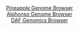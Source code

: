 <div id="Pineapple_Genome_Browser" align="center">
  <a href="https://igv.org/app/?sessionURL=blob:zZJfa9swFMW_i2BlA8eW7diODWUkaZt2ybouwU3WUoxiy45aWVIlxc4f8t2nlY29rNA8bAz0IF2udM85.u1Bg6UinIEEeLYb2K4LLKBWvJ2hWlB8jWqsQFIiqrAFJC6xxCzHINmDEimN0unE3FxpLVTiOESLTo1YxW3l26hGO85Qq.yc186QU4qWXCLNpXIGEjXcIVXTafESCWGb2b4dOAXSyEFUrDhT3BGYVVlr3st.lbIKM17jrF5TTV4EZEaP0VjYJfrYn8_6eY6VGuPtVXHaH1_1b_3z9G4UDu_SL5fzNJyfzEjFkF5LfCrCsh6FW7apufcY116j02txVZw90947_.zkfCOIxOrUjdyeHwVeFJpgCCvw5n_ybBY50vdNs2ibxaN_8TS9THV_WmA2mQ2Cb.UYvuL7YAHK87XhAOQrGSUutHwYWoEXdn5s3Z4FYWzSkZyA5P7BAlqi_Mm03..B3gpDC1D4ef0CjgW4LLAESSeGMHLj2Au6URfGsXuw9mAt6d.L9iKdxhH0.p4XZiWh2qBcZIoJZSPG7CYv7Wp3ZJbL.qzX05oO9KfW04voZvc5HagNHMVf_5hlZPyb0S_fZ4y.RdE_oe4tQmy9PBY1NkRsAmfpOIgvQjHqdUf4ctIMcPc2fzWe46IpuayRNv2mYo4_aWuQJIhpU2iIIktCid7OTYq8BYnr.QZakHPKDYVAVsv30IKWG8APv.H0Dw.H7w--">Pineapple Genome Browser</a>
</div>
<div id="Alphonso_Genome_Browser" align="center">
  <a href="https://igv.org/app/?sessionURL=blob:zZRbb5swGIb_i6VWm0TAhiQEpGoi6SHpaW1amq1VhRwwxg3Y1DYhaZT_PrfatJtOai42TeLC_uTD.z1.xAYsiVRMcBAC10Y9GyFgAVWI9gZXdUkucUUUCHNcKmIBSXIiCU8JCDcgx0rjeHpudhZa1yp0HKbrToU5FbbybFzhF8Fxq.xUVM5IlCWeC4m1kMoZSrwUDqPLTkvmuK5tc7dn95wMa.zgsi4EV8KpCadJa85LfpUSSrioSFI1pWZvARKTx2TM7Bx_iWY3UZoSpc7IepIdRGeT6M47iu9P.qP7.Ot4Fvdn.zeMcqwbSQ723KFcNV7qXRXx05W8XS1WT1S9HEZu7KZ73uH.0apmkqgD5KOB5_fcfmDQMJ6R1f_UtfnYjp033XGfTIO8q0fF7fmee3x5PeToZDRti6fBe537EGwtUIq0MS6AtJB.iKDlwb5lqHReh2hgQfjKRwoGwodHC2iJ04VZ_rABel0bY4Aiz82bPBYQMiMShJ0AQh8Fgdvr.l0YBGhrbUAjy78H9zieBj50I9ftJzkrtdE5SxSvlY05t5dpbtOXHWmu7iKEp4vx6WLC6HWRy.jiGRq1JmP6B5YWMFe_PaBp9COJ_ol3Hwli6_musi1o9f1s7ufPOTsdBjRr8Xl1bJyjl8G37ruAXv9Au8HJhaywNutNxUx_.rbEkmGuTWHJFJuzkun1zHAULQiR6xltQSpKYTwEks4_QQtaqAc__9bT2z5ufwA-">Alphonso Genome Browser</a>
</div>


<div id="DAF_Genomics_Browser" align="center">
  <a href="https://igv.org/app/?sessionURL=blob:tZFra9swFIb_i6D95Ps1NoRhtrgrXmew64a2lKDZx7E2y3IkuWkW8t8nvJbBLoxBB5KQOJf31XmO6BG4IGxAMXIM2zdsG2lIdGxfYjr28BFTEChucS9AQxxa4DDUgOIjarGQuCo.qMpOylHEptngVt_CwCiphSFcA4.6YJPsQKXqjoEp_soGvBdGzahKltjE_dixQTAT1zUIoVvmCMN2s8fqeIlt5pawoVMvyay6USaUscZosXJLhgae_mLkPyirRd4k6zKZ6zM4XDbLJLtMbtxVdXcRvL2r8vfrKlifl2Q7YDlxWEZnTppfpyQ7pOWVW.X5Bfir9tbfLcrH_Zn77nz1NBIOYmmH9sINfdfz0ElDPasnBQHVHbdj29NCZ6E5nqc_X10_UFPgjKD4_kFDkuP6i0q_PyJ5GBUqJGA3zdQ0xHgDHMV6ZFmhHUWO74WeFUX2STuiifevzDKtiii0nMRxAuMTpkq_Jf08QCX0a_C1QP7UWe1_BVUUn2_9VZeUdJd22XVxSHMWXGWNEv8tJl.5_.O3WsYplir0_fkMBfdKjcIgf1BxTw.nbw--">DAF Genomics Browser</a>
</div>
